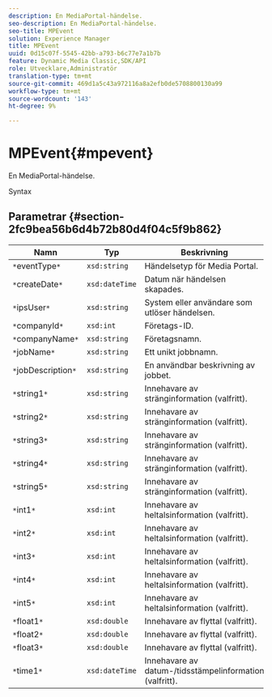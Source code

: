 ```yaml
---
description: En MediaPortal-händelse.
seo-description: En MediaPortal-händelse.
seo-title: MPEvent
solution: Experience Manager
title: MPEvent
uuid: 0d15c07f-5545-42bb-a793-b6c77e7a1b7b
feature: Dynamic Media Classic,SDK/API
role: Utvecklare,Administratör
translation-type: tm+mt
source-git-commit: 469d1a5c43a972116a8a2efb0de5708800130a99
workflow-type: tm+mt
source-wordcount: '143'
ht-degree: 9%

---
```



# MPEvent{#mpevent}

En MediaPortal-händelse.

Syntax

## Parametrar {#section-2fc9bea56b6d4b72b80d4f04c5f9b862}

| Namn | Typ | Beskrivning |
|---|---|---|
| `*`eventType`*` | `xsd:string` | Händelsetyp för Media Portal. |
| `*`createDate`*` | `xsd:dateTime` | Datum när händelsen skapades. |
| `*`ipsUser`*` | `xsd:string` | System eller användare som utlöser händelsen. |
| `*`companyId`*` | `xsd:int` | Företags-ID. |
| `*`companyName`*` | `xsd:string` | Företagsnamn. |
| `*`jobName`*` | `xsd:string` | Ett unikt jobbnamn. |
| `*`jobDescription`*` | `xsd:string` | En användbar beskrivning av jobbet. |
| `*`string1`*` | `xsd:string` | Innehavare av stränginformation (valfritt). |
| `*`string2`*` | `xsd:string` | Innehavare av stränginformation (valfritt). |
| `*`string3`*` | `xsd:string` | Innehavare av stränginformation (valfritt). |
| `*`string4`*` | `xsd:string` | Innehavare av stränginformation (valfritt). |
| `*`string5`*` | `xsd:string` | Innehavare av stränginformation (valfritt). |
| `*`int1`*` | `xsd:int` | Innehavare av heltalsinformation (valfritt). |
| `*`int2`*` | `xsd:int` | Innehavare av heltalsinformation (valfritt). |
| `*`int3`*` | `xsd:int` | Innehavare av heltalsinformation (valfritt). |
| `*`int4`*` | `xsd:int` | Innehavare av heltalsinformation (valfritt). |
| `*`int5`*` | `xsd:int` | Innehavare av heltalsinformation (valfritt). |
| `*`float1`*` | `xsd:double` | Innehavare av flyttal (valfritt). |
| `*`float2`*` | `xsd:double` | Innehavare av flyttal (valfritt). |
| `*`float3`*` | `xsd:double` | Innehavare av flyttal (valfritt). |
| `*`time1`*` | `xsd:dateTime` | Innehavare av datum-/tidsstämpelinformation (valfritt). |

